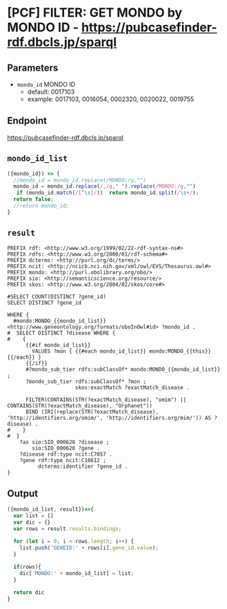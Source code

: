 # [PCF] FILTER: GET MONDO by MONDO ID - https://pubcasefinder-rdf.dbcls.jp/sparql
## Parameters
* `mondo_id` MONDO ID
  * default: 0017103
  * example: 0017103, 0016054, 0002320, 0020022, 0019755

## Endpoint
https://pubcasefinder-rdf.dbcls.jp/sparql

## `mondo_id_list`
```javascript
({mondo_id}) => {
  //mondo_id = mondo_id.replace(/MONDO:/g,"")
  mondo_id = mondo_id.replace(/,/g," ").replace(/MONDO:/g,"")
   if (mondo_id.match(/[^\s]/))  return mondo_id.split(/\s+/);
  return false;
  //return mondo_id;
}
```

## `result` 
```sparql
PREFIX rdf: <http://www.w3.org/1999/02/22-rdf-syntax-ns#>
PREFIX rdfs: <http://www.w3.org/2000/01/rdf-schema#>
PREFIX dcterms: <http://purl.org/dc/terms/>
PREFIX ncit: <http://ncicb.nci.nih.gov/xml/owl/EVS/Thesaurus.owl#>
PREFIX mondo: <http://purl.obolibrary.org/obo/>
PREFIX sio: <http://semanticscience.org/resource/>
PREFIX skos: <http://www.w3.org/2004/02/skos/core#>

#SELECT COUNT(DISTINCT ?gene_id)
SELECT DISTINCT ?gene_id

WHERE {
  #mondo:MONDO_{{mondo_id_list}} <http://www.geneontology.org/formats/oboInOwl#id> ?mondo_id .
#  SELECT DISTINCT ?disease WHERE {
#    {
      {{#if mondo_id_list}}
        VALUES ?mon { {{#each mondo_id_list}} mondo:MONDO_{{this}} {{/each}} }
      {{/if}}
      #?mondo_sub_tier rdfs:subClassOf* mondo:MONDO_{{mondo_id_list}} ;
      ?mondo_sub_tier rdfs:subClassOf* ?mon ;
                      skos:exactMatch ?exactMatch_disease .
      
      FILTER(CONTAINS(STR(?exactMatch_disease), "omim") || CONTAINS(STR(?exactMatch_disease), "Orphanet"))
      BIND (IRI(replace(STR(?exactMatch_disease), 'http://identifiers.org/omim/', 'http://identifiers.org/mim/')) AS ?disease) .
#    }
#  }
    ?as sio:SIO_000628 ?disease ;
        sio:SIO_000628 ?gene .
    ?disease rdf:type ncit:C7057 .
    ?gene rdf:type ncit:C16612 ;
          dcterms:identifier ?gene_id . 
}
```

## Output
```javascript
({mondo_id_list, result})=>{ 
  var list = []
  var dic = {}
  var rows = result.results.bindings;

  for (let i = 0; i < rows.length; i++) {
    list.push('GENEID:' + rows[i].gene_id.value);
  }
  
  if(rows){
    dic['MONDO:' + mondo_id_list] = list;
  }

  return dic
}